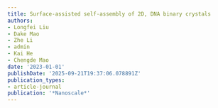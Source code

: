 ```yaml
---
title: Surface-assisted self-assembly of 2D, DNA binary crystals
authors:
- Longfei Liu
- Dake Mao
- Zhe Li
- admin
- Kai He
- Chengde Mao
date: '2023-01-01'
publishDate: '2025-09-21T19:37:06.078891Z'
publication_types:
- article-journal
publication: '*Nanoscale*'
---
```

